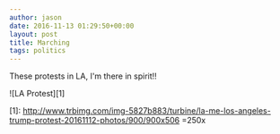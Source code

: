 ```yaml
---
author: jason
date: 2016-11-13 01:29:50+00:00
layout: post
title: Marching
tags: politics
---
```


These protests in LA, I'm there in spirit!!

![LA Protest][1]

[1]: http://www.trbimg.com/img-5827b883/turbine/la-me-los-angeles-trump-protest-20161112-photos/900/900x506 =250x
